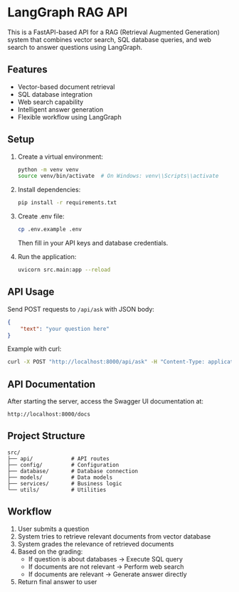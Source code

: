 # LangGraph RAG API

This is a FastAPI-based API for a RAG (Retrieval Augmented Generation) system that combines vector search, SQL database queries, and web search to answer questions using LangGraph.

## Features

- Vector-based document retrieval
- SQL database integration
- Web search capability
- Intelligent answer generation
- Flexible workflow using LangGraph

## Setup

1. Create a virtual environment:
   ```bash
   python -m venv venv
   source venv/bin/activate  # On Windows: venv\\Scripts\\activate
   ```

2. Install dependencies:
   ```bash
   pip install -r requirements.txt
   ```

3. Create .env file:
   ```bash
   cp .env.example .env
   ```
   Then fill in your API keys and database credentials.

4. Run the application:
   ```bash
   uvicorn src.main:app --reload
   ```

## API Usage

Send POST requests to `/api/ask` with JSON body:
```json
{
    "text": "your question here"
}
```

Example with curl:
```bash
curl -X POST "http://localhost:8000/api/ask" -H "Content-Type: application/json" -d '{"text":"What is the capital of France?"}'
```

## API Documentation

After starting the server, access the Swagger UI documentation at:
```
http://localhost:8000/docs
```

## Project Structure

```
src/
├── api/            # API routes
├── config/         # Configuration
├── database/       # Database connection
├── models/         # Data models
├── services/       # Business logic
└── utils/          # Utilities
```

## Workflow

1. User submits a question
2. System tries to retrieve relevant documents from vector database
3. System grades the relevance of retrieved documents
4. Based on the grading:
   - If question is about databases → Execute SQL query
   - If documents are not relevant → Perform web search
   - If documents are relevant → Generate answer directly
5. Return final answer to user 